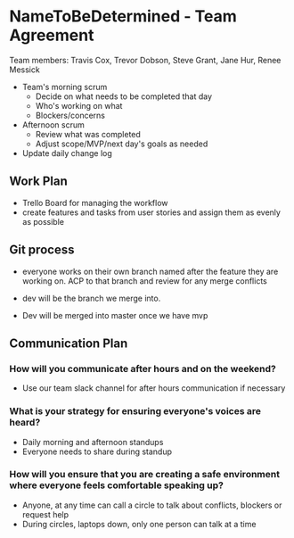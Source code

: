 # NameToBeDetermined - Team Agreement
Team members: Travis Cox, Trevor Dobson, Steve Grant, Jane Hur, Renee Messick

* Team's morning scrum
  * Decide on what needs to be completed that day
  * Who's working on what
  * Blockers/concerns
* Afternoon scrum
  * Review what was completed
  * Adjust scope/MVP/next day's goals as needed
* Update daily change log

## Work Plan

- Trello Board for managing the workflow
- create features and tasks from user stories and assign them as evenly as possible

## Git process

- everyone works on their own branch named after the feature they are working on. ACP to that branch and review for any merge conflicts

- dev will be the branch we merge into. 
- Dev will be merged into master once we have mvp


## Communication Plan
### How will you communicate after hours and on the weekend?

- Use our team slack channel for after hours communication if necessary

### What is your strategy for ensuring everyone's voices are heard?

- Daily morning and afternoon standups 
- Everyone needs to share during standup

### How will you ensure that you are creating a safe environment where everyone feels comfortable speaking up?
- Anyone, at any time can call a circle to talk about conflicts, blockers or request help
- During circles, laptops down, only one person can talk at a time